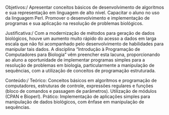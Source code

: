 Objetivos:/
Apresentar conceitos básicos de desenvolvimento de algoritmos e sua representação em linguagem de alto nível. Capacitar o aluno no uso da linguagem Perl. Promover o desenvolvimento e implementação de programas e sua aplicação na resolução de problemas biológicos.

Justificativa:/
Com a modernização de métodos para geração de dados biológicos, houve um aumento muito rápido do acesso a dados em larga escala que não foi acompanhado pelo desenvolvimento de habilidades para manipular tais dados. A disciplina “Introdução à Programação de Computadores para Biologia” vêm preencher esta lacuna, proporcionando ao aluno a oportunidade de implementar programas simples para a resolução de problemas em biologia, particularmente a manipulação de sequências, com a utilização de conceitos de programação estruturada.

Conteúdo:/
Teórico: Conceitos básicos em algorítmos e programação de computadores, estruturas de controle, expressões regulares e funções (bloco de comandos e passagem de parâmetros). Utilização de módulos (CPAN e Bioperl). 
Prático: Implementação de aplicações simples para manipulação de dados biológicos, com ênfase em manipulação de sequências.
